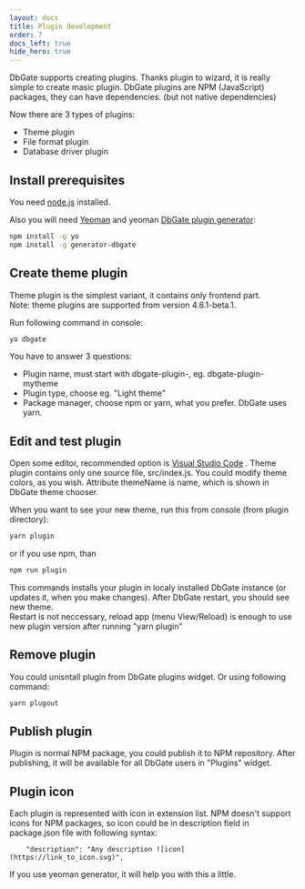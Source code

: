 ```yaml
---
layout: docs
title: Plugin development
order: 7
docs_left: true
hide_hero: true
---
```


DbGate supports creating plugins. Thanks plugin to wizard, it is really simple to create masic plugin. DbGate plugins are NPM (JavaScript) packages, they can have dependencies. (but not native dependencies)

Now there are 3 types of plugins:
- Theme plugin
- File format plugin
- Database driver plugin

## Install prerequisites
You need [node.js](https://nodejs.org) installed. 

Also you will need [Yeoman](https://yeoman.io/) and yeoman [DbGate plugin generator](https://www.npmjs.com/package/generator-dbgate):

```sh
npm install -g yo
npm install -g generator-dbgate
```

## Create theme plugin
Theme plugin is the simplest variant, it contains only frontend part.  
Note: theme plugins are supported from version 4.6.1-beta.1.

Run following command in console:

```sh
yo dbgate
```

You have to answer 3 questions:
- Plugin name, must start with dbgate-plugin-, eg. dbgate-plugin-mytheme
- Plugin type, choose eg. "Light theme"
- Package manager, choose npm or yarn, what you prefer. DbGate uses yarn.

## Edit and test plugin
Open some editor, recommended option is [Visual Studio Code](https://code.visualstudio.com/)  . 
Theme plugin contains only one source file, src/index.js. You could modify theme colors, as you wish. Attribute themeName is name, which is shown in DbGate theme chooser.

When you want to see your new theme, run this from console (from plugin directory):
```sh
yarn plugin
```
or if you use npm, than
```sh
npm run plugin
```
This commands installs your plugin in localy installed DbGate instance (or updates it, when you make changes). After DbGate restart, you should see new theme.  
Restart is not neccessary, reload app (menu View/Reload) is enough to use new plugin version after running "yarn plugin"

## Remove plugin
You could unisntall plugin from DbGate plugins widget. Or using following command:
```sh
yarn plugout
```

## Publish plugin
Plugin is normal NPM package, you could publish it to NPM repository. After publishing, it will be available for all DbGate users in "Plugins" widget.

## Plugin icon
Each plugin is represented with icon in extension list. NPM doesn't support icons for NPM packages, so icon could be in description field in package.json file with following syntax:

```
    "description": "Any description ![icon](https://link_to_icon.svg)",
```

If you use yeoman generator, it will help you with this a little.
